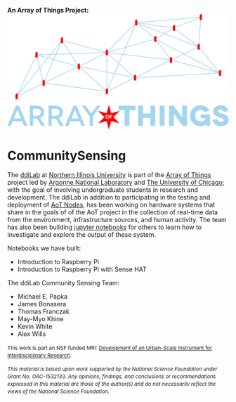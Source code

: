 **An Array of Things Project:**
![Array of Things Logo](./images/arrayofthings.png)

# CommunitySensing

The [ddiLab](http://ddilab.cs.niu.edu) at [Northern Illinois University](http://www.cs.niu.edu) is part of the [Array of Things](https://arrayofthings.github.io) project led by [Argonne National Laboratory](http://www.mcs.anl.gov/project/array-things) and [The University of Chicago](http://www.urbanccd.org); with the goal of involving undergraduate students in research and development.  The ddiLab in addition to participating in the testing and deployment of [AoT Nodes](https://arrayofthings.github.io/node.html), has been working on hardware systems that share in the goals of of the AoT project in the collection of real-time data from the environment, infrastructure sources, and human activity. The team has also been building [jupyter notebooks](http://jupyter.org) for others to learn how to investigate and explore the output of these system.

Notebooks we have built:
- Introduction to Raspberry Pi
- Introduction to Raspberry Pi with Sense HAT

The ddiLab Community Sensing Team:
- Michael E. Papka
- James Bonasera
- Thomas Franczak
- May-Myo Khine
- Kevin White
- Alex Wills

<small>This work is part an NSF funded MRI: [Development of an Urban-Scale Instrument for Interdisciplinary Research](https://www.nsf.gov/awardsearch/showAward?AWD_ID=1532133&HistoricalAwards=false).

*This material is based upon work supported by the National Science Foundation under Grant No. OAC-1532133. Any opinions, findings, and conclusions or recommendations expressed in this material are those of the author(s) and do not necessarily reflect the views of the National Science Foundation.*</small>
